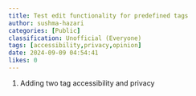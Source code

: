 ```yaml
---
title: Test edit functionality for predefined tags
author: sushma-hazari
categories: [Public]
classification: Unofficial (Everyone)
tags: [accessibility,privacy,opinion]
date: 2024-09-09 04:54:41 
likes: 0
---
```


1. Adding two tag accessibility and privacy
